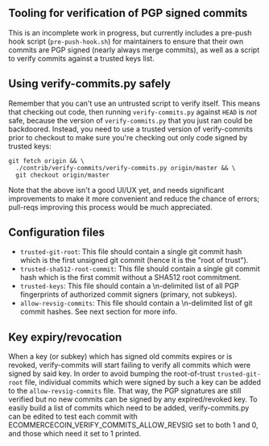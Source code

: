 Tooling for verification of PGP signed commits
----------------------------------------------

This is an incomplete work in progress, but currently includes a pre-push hook
script (`pre-push-hook.sh`) for maintainers to ensure that their own commits
are PGP signed (nearly always merge commits), as well as a script to verify
commits against a trusted keys list.


Using verify-commits.py safely
------------------------------

Remember that you can't use an untrusted script to verify itself. This means
that checking out code, then running `verify-commits.py` against `HEAD` is
_not_ safe, because the version of `verify-commits.py` that you just ran could
be backdoored. Instead, you need to use a trusted version of verify-commits
prior to checkout to make sure you're checking out only code signed by trusted
keys:

    git fetch origin && \
      ./contrib/verify-commits/verify-commits.py origin/master && \
      git checkout origin/master

Note that the above isn't a good UI/UX yet, and needs significant improvements
to make it more convenient and reduce the chance of errors; pull-reqs
improving this process would be much appreciated.

Configuration files
-------------------

* `trusted-git-root`: This file should contain a single git commit hash which is the first unsigned git commit (hence it is the "root of trust").
* `trusted-sha512-root-commit`: This file should contain a single git commit hash which is the first commit without a SHA512 root commitment.
* `trusted-keys`: This file should contain a \n-delimited list of all PGP fingerprints of authorized commit signers (primary, not subkeys).
* `allow-revsig-commits`: This file should contain a \n-delimited list of git commit hashes. See next section for more info.

Key expiry/revocation
---------------------

When a key (or subkey) which has signed old commits expires or is revoked,
verify-commits will start failing to verify all commits which were signed by
said key. In order to avoid bumping the root-of-trust `trusted-git-root`
file, individual commits which were signed by such a key can be added to the
`allow-revsig-commits` file. That way, the PGP signatures are still verified
but no new commits can be signed by any expired/revoked key. To easily build a
list of commits which need to be added, verify-commits.py can be edited to test
each commit with ECOMMERCECOIN_VERIFY_COMMITS_ALLOW_REVSIG set to both 1 and 0, and
those which need it set to 1 printed.
